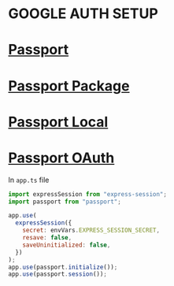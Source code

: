 # GOOGLE AUTH SETUP

# [Passport](https://www.passportjs.org)

# [Passport Package](https://www.passportjs.org/packages)

# [Passport Local](https://www.passportjs.org/packages/passport-local)

# [Passport OAuth](https://www.passportjs.org/packages/passport-oauth2)

In `app.ts` file

```js
import expressSession from "express-session";
import passport from "passport";
```

```js
app.use(
  expressSession({
    secret: envVars.EXPRESS_SESSION_SECRET,
    resave: false,
    saveUninitialized: false,
  })
);
app.use(passport.initialize());
app.use(passport.session());
```
